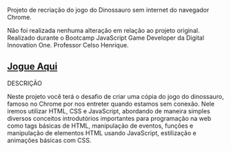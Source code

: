 Projeto de recriação do jogo do Dinossauro sem internet do navegador Chrome.

Não foi realizada nenhuma alteração em relação ao projeto original.
Realizado durante o Bootcamp JavaScript Game Developer da Digital Innovation One.
Professor Celso Henrique.


<a href="https://staelsabrina.github.io/BootCamp_JavaScript_Game_Developer/Projeto_Dino_Offline/index.html">Jogue Aqui</a>
------

DESCRIÇÃO

Neste projeto você terá o desafio de criar uma cópia do jogo do dinossauro, famoso no Chrome por nos entreter quando estamos sem conexão. Nele iremos utilizar HTML, CSS e JavaScript, abordando de maneira simples diversos conceitos introdutórios importantes para programação na web como tags básicas de HTML, manipulação de eventos, funções e manipulação de elementos HTML usando JavaScript, estilização e animações básicas com CSS.